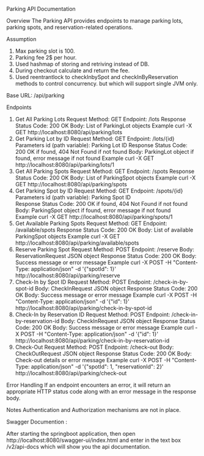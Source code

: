 Parking API Documentation

Overview
The Parking API provides endpoints to manage parking lots, parking spots, and reservation-related operations.

Assumption
  1. Max parking slot is 100.
  2. Parking fee 2$ per hour.
  3. Used hashmap of storing and retriving instead of DB.
  4. During checkout calculate and return the fee.
  5. Used reentrantlock to checkInbySpot and checkInByReservation methods to control concurrency. but which will support single JVM only.

Base URL: /api/parking

Endpoints
1. Get All Parking Lots
      Request
        Method: GET
        Endpoint: /lots
        Response
        Status Code: 200 OK
        Body: List of ParkingLot objects
      Example
      curl -X GET http://localhost:8080/api/parking/lots
2. Get Parking Lot by ID
    Request
      Method: GET
      Endpoint: /lots/{id}
      Parameters
      id (path variable): Parking Lot ID
    Response
      Status Code: 200 OK if found, 404 Not Found if not found
      Body: ParkingLot object if found, error message if not found
    Example
    curl -X GET http://localhost:8080/api/parking/lots/1
4. Get All Parking Spots
    Request
      Method: GET
      Endpoint: /spots
      Response
      Status Code: 200 OK
      Body: List of ParkingSpot objects
    Example
      curl -X GET http://localhost:8080/api/parking/spots
5. Get Parking Spot by ID
    Request
      Method: GET
      Endpoint: /spots/{id}
      Parameters
      id (path variable): Parking Spot ID  
    Response
      Status Code: 200 OK if found, 404 Not Found if not found
      Body: ParkingSpot object if found, error message if not found  
    Example
      curl -X GET http://localhost:8080/api/parking/spots/1  
6. Get Available Parking Spots
    Request
      Method: GET
      Endpoint: /available/spots
      Response
      Status Code: 200 OK
      Body: List of available ParkingSpot objects
    Example
      curl -X GET http://localhost:8080/api/parking/available/spots
7. Reserve Parking Spot
    Request
      Method: POST
      Endpoint: /reserve
      Body: ReservationRequest JSON object
      Response
      Status Code: 200 OK
      Body: Success message or error message
    Example
      curl -X POST -H "Content-Type: application/json" -d '{"spotId": 1}' http://localhost:8080/api/parking/reserve
8. Check-In by Spot ID
    Request
      Method: POST
      Endpoint: /check-in-by-spot-id
      Body: CheckInRequest JSON object
      Response
      Status Code: 200 OK
    Body: Success message or error message
    Example
      curl -X POST -H "Content-Type: application/json" -d '{"id": 1}' http://localhost:8080/api/parking/check-in-by-spot-id
9. Check-In by Reservation ID
    Request
      Method: POST
      Endpoint: /check-in-by-reservation-id
      Body: CheckInRequest JSON object
    Response
      Status Code: 200 OK
    Body: Success message or error message
    Example
    curl -X POST -H "Content-Type: application/json" -d '{"id": 1}' http://localhost:8080/api/parking/check-in-by-reservation-id
10. Check-Out
    Request
      Method: POST
      Endpoint: /check-out
      Body: CheckOutRequest JSON object
    Response
      Status Code: 200 OK
    Body: Check-out details or error message
    Example
    curl -X POST -H "Content-Type: application/json" -d '{"spotId": 1, "reservationId": 2}' http://localhost:8080/api/parking/check-out
    
Error Handling
 If an endpoint encounters an error, it will return an appropriate HTTP status code along with an error message in the response body.

Notes
 Authentication and Authorization mechanisms are not in place.

Swagger Documention :

After starting the springboot application, then open http://localhost:8080/swagger-ui/index.html and enter in the text box /v2/api-docs
which will show you the api documentation.

